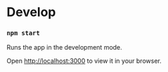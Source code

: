 # Develop

### `npm start`

Runs the app in the development mode.

Open [http://localhost:3000](http://localhost:3000) to view it in your browser.
